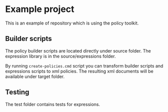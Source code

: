 # Example project

This is an example of repository which is using the policy toolkit.

## Builder scripts
The policy builder scripts are located directly under source folder. The expression library is in the source/expressions folder.

By running `create-policies.cmd` script you can transform builder scripts and expressions scripts to xml policies. The resulting xml documents will be available under target folder.

## Testing
The test folder contains tests for expressions.
